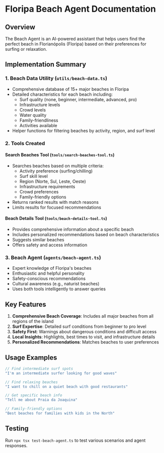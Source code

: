 # Floripa Beach Agent Documentation

## Overview
The Beach Agent is an AI-powered assistant that helps users find the perfect beach in Florianópolis (Floripa) based on their preferences for surfing or relaxation.

## Implementation Summary

### 1. Beach Data Utility (`utils/beach-data.ts`)
- Comprehensive database of 15+ major beaches in Floripa
- Detailed characteristics for each beach including:
  - Surf quality (none, beginner, intermediate, advanced, pro)
  - Infrastructure levels
  - Crowd levels
  - Water quality
  - Family-friendliness
  - Activities available
- Helper functions for filtering beaches by activity, region, and surf level

### 2. Tools Created

#### Search Beaches Tool (`tools/search-beaches-tool.ts`)
- Searches beaches based on multiple criteria:
  - Activity preference (surfing/chilling)
  - Surf skill level
  - Region (Norte, Sul, Leste, Oeste)
  - Infrastructure requirements
  - Crowd preferences
  - Family-friendly options
- Returns ranked results with match reasons
- Limits results for focused recommendations

#### Beach Details Tool (`tools/beach-details-tool.ts`) 
- Provides comprehensive information about a specific beach
- Includes personalized recommendations based on beach characteristics
- Suggests similar beaches
- Offers safety and access information

### 3. Beach Agent (`agents/beach-agent.ts`)
- Expert knowledge of Floripa's beaches
- Enthusiastic and helpful personality
- Safety-conscious recommendations
- Cultural awareness (e.g., naturist beaches)
- Uses both tools intelligently to answer queries

## Key Features

1. **Comprehensive Beach Coverage**: Includes all major beaches from all regions of the island
2. **Surf Expertise**: Detailed surf conditions from beginner to pro level
3. **Safety First**: Warnings about dangerous conditions and difficult access
4. **Local Insights**: Highlights, best times to visit, and infrastructure details
5. **Personalized Recommendations**: Matches beaches to user preferences

## Usage Examples

```typescript
// Find intermediate surf spots
"I'm an intermediate surfer looking for good waves"

// Find relaxing beaches
"I want to chill on a quiet beach with good restaurants"

// Get specific beach info
"Tell me about Praia da Joaquina"

// Family-friendly options
"Best beaches for families with kids in the North"
```

## Testing
Run `npx tsx test-beach-agent.ts` to test various scenarios and agent responses.

